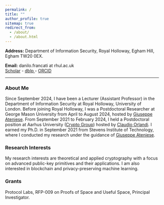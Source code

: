 ```yaml
---
permalink: /
title: ""
author_profile: true
sitemap: true
redirect_from: 
  - /about/
  - /about.html
---
```


**Address:** Department of Information Security, Royal Holloway, Egham Hill, Egham TW20 0EX.
<!-- **Office:** Nygaard 280     -->
**Email:** danilo.francati at rhul.ac.uk\
<a href="https://scholar.google.com/citations?user=eeuQ0a0AAAAJ&hl=en"><i class="ai ai-google-scholar ai-lg"></i> Scholar</a> - 
<a href="https://dblp.org/pid/231/4539.html"><i class="ai ai-dblp ai-lg"></i> dblp </a> - 
<a href="http://orcid.org/0000-0002-4639-0636"><span style="color: #b2c046;"><i class="ai ai-orcid ai-lg"></i></span> ORCID</a>

---

### About Me ###

Since September 2024, I have been a Lecturer (Assistant Professor) in the Department of Information Security at Royal Holloway, University of London. Before joining Royal Holloway, I was a Postdoctoral Researcher at George Mason University from April to August 2024, hosted by [Giuseppe Ateniese](https://ateniese.github.io). From September 2021 to February 2024,  I held a Postdoctoral position at Aarhus University ([Crypto Group](https://users-cs.au.dk/orlandi/cryptogroup/)) hosted by [Claudio Orlandi](https://cs.au.dk/~orlandi/). I earned my Ph.D. in September 2021 from Stevens Institute of Technology, where I conducted my research under the guidance of  [Giuseppe Ateniese](https://ateniese.github.io).



### Research Interests ###
My research interests are theoretical and applied cryptography with a focus on advanced public-key primitives and their applications.
I am also interested in blockchain and privacy-preserving machine learning.

### Grants ###

Protocol Labs, RFP-009 on Proofs of Space and Useful Space, Principal Investigator.

<!-- # News # -->

<!-- - I will serve on the PC of [DLT 2024](). -->

<!-- - Our paper ***Non-malleable Fuzzy Extractors*** has been accepted at ACNS 2024! -->

<!-- - Our [paper](https://arxiv.org/abs/2311.04378) on the ***"Impossibility of Strong Watermarking for Generative Models"*** is out! Check also this [post](https://www.harvard.edu/kempner-institute/2023/11/09/watermarking-in-the-sand/)!  -->
